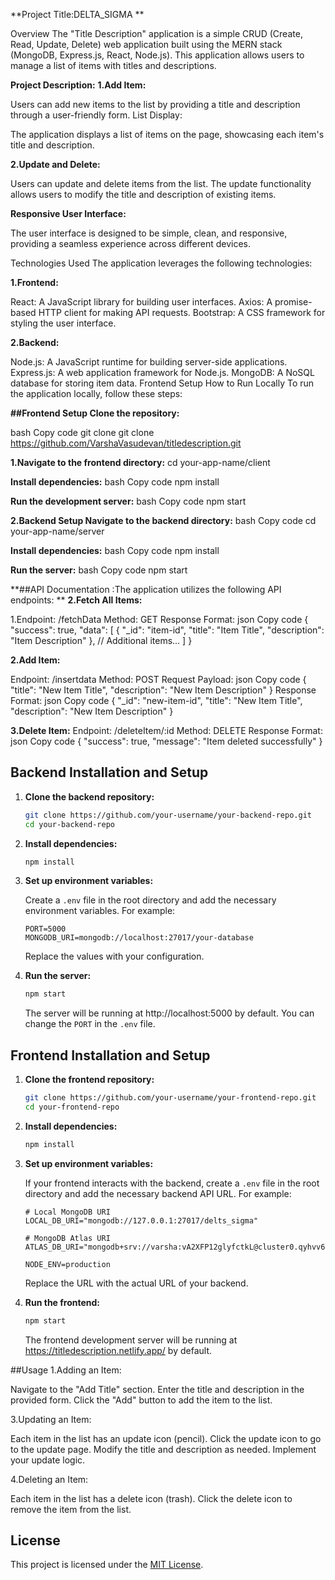 **Project Title:DELTA_SIGMA **

Overview The "Title Description" application is a simple CRUD (Create, Read, Update, Delete) web application built using the MERN stack (MongoDB, Express.js, React, Node.js). 
This application allows users to manage a list of items with titles and descriptions. 

**Project Description:**
**1.Add Item:**

Users can add new items to the list by providing a title and description through a user-friendly form. List Display:

The application displays a list of items on the page, showcasing each item's title and description.

**2.Update and Delete:**

Users can update and delete items from the list. The update functionality allows users to modify the title and description of existing items. 

**Responsive User Interface:**

The user interface is designed to be simple, clean, and responsive, providing a seamless experience across different devices. 

Technologies Used The application leverages the following technologies:

**1.Frontend:**

React: A JavaScript library for building user interfaces. Axios: A promise-based HTTP client for making API requests. Bootstrap: A CSS framework for styling the user interface.

**2.Backend:**

Node.js: A JavaScript runtime for building server-side applications. Express.js: A web application framework for Node.js. MongoDB: A NoSQL database for storing item data. Frontend Setup How to Run Locally To run the application locally, follow these steps:

**##Frontend Setup Clone the repository:**

bash Copy code 
git clone git clone https://github.com/VarshaVasudevan/titledescription.git

**1.Navigate to the frontend directory:**
cd your-app-name/client 
 
**Install dependencies:**
bash Copy code npm install

**Run the development server:**
bash Copy code npm start 

**2.Backend Setup Navigate to the backend directory:**
bash Copy code cd your-app-name/server 

**Install dependencies:**
bash Copy code npm install 

**Run the server:**
bash Copy code npm start

**##API Documentation :The application utilizes the following API endpoints:
**
**2.Fetch All Items:**

1.Endpoint: /fetchData Method: GET Response Format: json Copy code { "success": true, "data": [ { "_id": "item-id", "title": "Item Title", "description": "Item Description" }, // Additional items... ] }

**2.Add Item:**

Endpoint: /insertdata Method: POST Request Payload: json Copy code { "title": "New Item Title", "description": "New Item Description" } Response Format: json Copy code { "_id": "new-item-id", "title": "New Item Title", "description": "New Item Description" } 

**3.Delete Item:**
Endpoint: /deleteItem/:id Method: DELETE Response Format: json Copy code { "success": true, "message": "Item deleted successfully" }

## Backend Installation and Setup

1. **Clone the backend repository:**

    ```bash
    git clone https://github.com/your-username/your-backend-repo.git
    cd your-backend-repo
    ```

2. **Install dependencies:**

    ```bash
    npm install
    ```

3. **Set up environment variables:**

    Create a `.env` file in the root directory and add the necessary environment variables. For example:

    ```env
    PORT=5000
    MONGODB_URI=mongodb://localhost:27017/your-database
    ```

    Replace the values with your configuration.

4. **Run the server:**

    ```bash
    npm start
    ```

    The server will be running at http://localhost:5000 by default. You can change the `PORT` in the `.env` file.

## Frontend Installation and Setup

1. **Clone the frontend repository:**

    ```bash
    git clone https://github.com/your-username/your-frontend-repo.git
    cd your-frontend-repo
    ```

2. **Install dependencies:**

    ```bash
    npm install
    ```

3. **Set up environment variables:**

    If your frontend interacts with the backend, create a `.env` file in the root directory and add the necessary backend API URL. For example:

    ```env
   # Local MongoDB URI
    LOCAL_DB_URI="mongodb://127.0.0.1:27017/delts_sigma"

    # MongoDB Atlas URI
    ATLAS_DB_URI="mongodb+srv://varsha:vA2XFP12glyfctkL@cluster0.qyhvv6f.mongodb.net/delts_sigma"

    NODE_ENV=production

    ```

    Replace the URL with the actual URL of your backend.

4. **Run the frontend:**

    ```bash
    npm start
    ```

    The frontend development server will be running at https://titledescription.netlify.app/ by default.

##Usage 
1.Adding an Item:

Navigate to the "Add Title" section. Enter the title and description in the provided form. Click the "Add" button to add the item to the list.

3.Updating an Item:

Each item in the list has an update icon (pencil). Click the update icon to go to the update page. Modify the title and description as needed. Implement your update logic.

4.Deleting an Item:

Each item in the list has a delete icon (trash). Click the delete icon to remove the item from the list.


## License

This project is licensed under the [MIT License](LICENSE).

